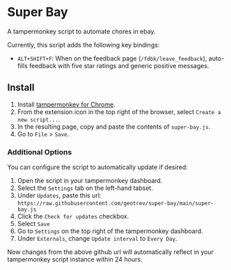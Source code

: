 # Super Bay

A tampermonkey script to automate chores in ebay.

Currently, this script adds the following key bindings:

- `ALT+SHIFT+F`: When on the feedback page (`/fdbk/leave_feedback`), auto-fills feedback with five star ratings and generic positive messages.

## Install

1. Install [tampermonkey for Chrome](https://chrome.google.com/webstore/detail/tampermonkey/dhdgffkkebhmkfjojejmpbldmpobfkfo).
2. From the extension icon in the top right of the browser, select `Create a new script...`.
3. In the resulting page, copy and paste the contents of `super-bay.js`.
4. Go to `File` > `Save`.

### Additional Options

You can configure the script to automatically update if desired:

1. Open the script in your tampermonkey dashboard.
2. Select the `Settings` tab on the left-hand tabset.
3. Under `Updates`, paste this url: `https://raw.githubusercontent.com/geotrev/super-bay/main/super-bay.js`
4. Click the `Check for updates` checkbox.
5. Select `Save`
6. Go to `Settings` on the top right of the tampermonkey dashboard.
7. Under `Externals`, change `Update interval` to `Every Day`.

Now changes from the above github url will automatically reflect in your tampermonkey script instance within 24 hours.
